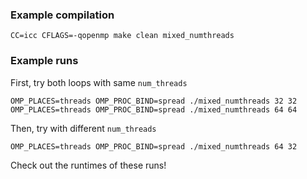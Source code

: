 ### Example compilation

```
CC=icc CFLAGS=-qopenmp make clean mixed_numthreads
```

### Example runs

First, try both loops with same `num_threads`

```
OMP_PLACES=threads OMP_PROC_BIND=spread ./mixed_numthreads 32 32
OMP_PLACES=threads OMP_PROC_BIND=spread ./mixed_numthreads 64 64
```

Then, try with different `num_threads`

```
OMP_PLACES=threads OMP_PROC_BIND=spread ./mixed_numthreads 64 32
```

Check out the runtimes of these runs!
